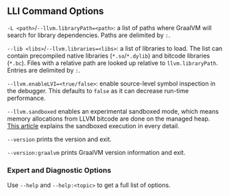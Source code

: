## LLI Command Options

`-L <path>`/`--llvm.libraryPath=<path>`: a list of paths where GraalVM will
search for library dependencies. Paths are delimited by `:`.

`--lib <libs>`/`--llvm.libraries=<libs>`: a list of libraries to load. The list
can contain precompiled native libraries (`*.so`/`*.dylib`) and bitcode
libraries (`*.bc`). Files with a relative path are looked up relative to
`llvm.libraryPath`. Entries are delimited by `:`.

`--llvm.enableLVI=<true/false>`: enable source-level symbol inspection in the
debugger. This defaults to `false` as it can decrease run-time performance.

`--llvm.sandboxed` enables an experimental sandboxed mode, which means memory
allocations from LLVM bitcode are done on the managed heap. [This article](https://medium.com/graalvm/safe-and-sandboxed-execution-of-native-code-f6096b35c360)
explains the sandboxed execution in every detail.

`--version` prints the version and exit.

`--version:graalvm` prints GraalVM version information and exit.

### Expert and Diagnostic Options

Use `--help` and `--help:<topic>` to get a full list of options.
